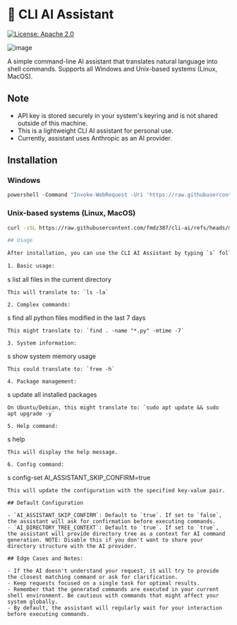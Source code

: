 # 🤖 CLI AI Assistant

[![License: Apache 2.0](https://img.shields.io/badge/License-Apache%202.0-blue.svg)](https://opensource.org/licenses/Apache-2.0)

![image](https://github.com/user-attachments/assets/46837c45-ad5a-48f3-92f0-a1cf9872c918)

A simple command-line AI assistant that translates natural language into shell commands.
Supports all Windows and Unix-based systems (Linux, MacOS).

## Note
- API key is stored securely in your system's keyring and is not shared outside of this machine.
- This is a lightweight CLI AI assistant for personal use.
- Currently, assistant uses Anthropic as an AI provider.

## Installation

### Windows

```powershell
powershell -Command "Invoke-WebRequest -Uri 'https://raw.githubusercontent.com/fmdz387/cli-ai/refs/heads/master/setup.ps1' -OutFile 'setup.ps1'; .\setup.ps1"
```

### Unix-based systems (Linux, MacOS)

```bash
curl -sSL https://raw.githubusercontent.com/fmdz387/cli-ai/refs/heads/master/setup.sh -o setup.sh && bash setup.sh

## Usage

After installation, you can use the CLI AI Assistant by typing `s` followed by your natural language command. Here are some examples:

1. Basic usage:
   ```
   s list all files in the current directory
   ```
   This will translate to: `ls -la`

2. Complex commands:
   ```
   s find all python files modified in the last 7 days
   ```
   This might translate to: `find . -name "*.py" -mtime -7`

3. System information:
   ```
   s show system memory usage
   ```
   This could translate to: `free -h`

4. Package management:
   ```
   s update all installed packages
   ```
   On Ubuntu/Debian, this might translate to: `sudo apt update && sudo apt upgrade -y`

5. Help command:
   ```
   s help
   ```
   This will display the help message.

6. Config command:
   ```
   s config-set AI_ASSISTANT_SKIP_CONFIRM=true
   ```
   This will update the configuration with the specified key-value pair.

## Default Configuration

- `AI_ASSISTANT_SKIP_CONFIRM`: Default to `true`. If set to `false`, the assistant will ask for confirmation before executing commands.
- `AI_DIRECTORY_TREE_CONTEXT`: Default to `true`. If set to `true`, the assistant will provide directory tree as a context for AI command generation. NOTE: Disable this if you don't want to share your directory structure with the AI provider.

## Edge Cases and Notes:

- If the AI doesn't understand your request, it will try to provide the closest matching command or ask for clarification.
- Keep requests focused on a single task for optimal results.
- Remember that the generated commands are executed in your current shell environment. Be cautious with commands that might affect your system globally.
- By default, the assistant will regularly wait for your interaction before executing commands.

